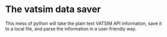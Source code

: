 <h1>
The vatsim data saver
</h1>
This mess of python will take the plain text VATSIM API information, save it to a local file, and parse the information in a user-friendly way. <br> <br>

